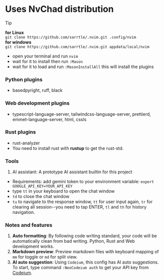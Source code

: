 # Uses NvChad distribution

> [!TIP]
> **for Linux** <br/>
> `git clone https://github.com/sarrtle/.nvim.git .config/nvim`<br/>
> **for windows** <br/>
> `git clone https://github.com/sarrtle/.nvim.git appdata/local/nvim`
> - open your terminal and run `nvim`
> - wait for it to install then run `:Mason`
> - wait for it to load and run `:MasonInstallAll` this will install the plugins

### Python plugins
- basedpyright, ruff, black
### Web development plugins
- typescript-language-server, tailwindcss-language-server, prettierd, emmet-language-server, html, cssls
### Rust plugins
- rust-analyzer
- You need to install rust with **rustup** to get the rust-std.

### Tools
1. AI assistant: A prototype AI assistant builtin for this project
- Requirements: add gemini token to your environment variable: `export GOOGLE_API_KEY=YOUR_API_KEY`
- type `tt` in your keyboard to open the chat window
- `td` to close the chat window
- `tu` to navigate to the response window, `tt` for user input again, `tr` for clearing all session--you need to tap ENTER, `tl` and `th` for history navigation.

### Notes and features
1. **Auto formatting**: By following code writing standard, your code will be automatically clean from bad writing. Python, Rust and Web development works.
2. **Markdown preview**: Preview markdown files with keyboard mapping of `mm` for toggle or `md` for split view.
3. **AI auto suggestion**: Using `Codeium`, this config has AI auto suggestions. To start, type command `:NeoCodeium auth` to get your API key from [Codeium](https://codeium.com/).
